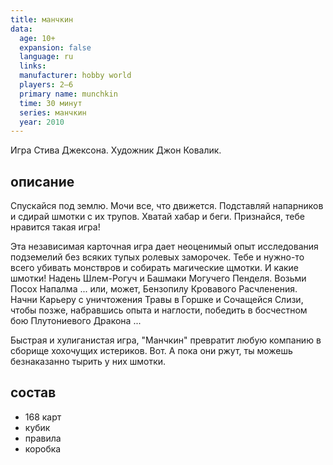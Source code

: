 ```yaml
---
title: манчкин
data:
  age: 10+
  expansion: false
  language: ru
  links: 
  manufacturer: hobby world
  players: 2–6
  primary name: munchkin
  time: 30 минут
  series: манчкин
  year: 2010
---
```


Игра Стива Джексона. Художник Джон Ковалик.

## описание

Спускайся под землю. Мочи все, что движется. Подставляй напарников и сдирай шмотки с их трупов. Хватай хабар и беги. Признайся, тебе нравится такая игра!

Эта независимая карточная игра дает неоценимый опыт исследования подземелий без всяких тупых ролевых заморочек. Тебе и нужно-то всего убивать монствров и собирать магические щмотки. И какие шмотки! Надень Шлем-Рогуч и Башмаки Могучего Пенделя. Возьми Посох Напалма ... или, может, Бензопилу Кровавого Расчленения. Начни Карьеру с уничтожения Травы в Горшке и Сочащейся Слизи, чтобы позже, набравшись опыта и наглости, победить в босчестном бою Плутониевого Дракона ...

Быстрая и хулиганистая игра, "Манчкин" превратит любую компанию в сборище хохочущих истериков. Вот. А пока они ржут, ты можешь безнаказанно тырить у них шмотки.

## состав

- 168 карт
- кубик
- правила
- коробка
